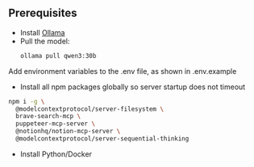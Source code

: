 ## Prerequisites

- Install [Ollama](https://ollama.ai)
- Pull the model:
  ```bash
  ollama pull qwen3:30b
  
Add environment variables to the .env file, as shown in .env.example

- Install all npm packages globally so server startup does not timeout
```bash
npm i -g \
  @modelcontextprotocol/server-filesystem \
  brave-search-mcp \
  puppeteer-mcp-server \
  @notionhq/notion-mcp-server \
  @modelcontextprotocol/server-sequential-thinking
```

- Install Python/Docker